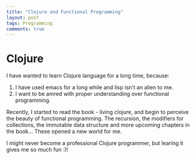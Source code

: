 ```yaml
---
title: "Clojure and Functional Programming"
layout: post
tags: Programming
comments: true
---
```


# Clojure

I have wanted to learn Clojure language for a long time, because:

1. I have used emacs for a long while and lisp isn't an alien to me.
2. I want to be amred with proper understanding over functional programming.

Recently, I started to read the book - living clojure, and begin to perceive the beauty of functional programming.
The recursion, the modifiers for collections, the immutable data structure and more upcoming chapters in the book... These opened a new world for me.

I might never become a professional Clojure programmer, but learing it gives me so much fun :)!
